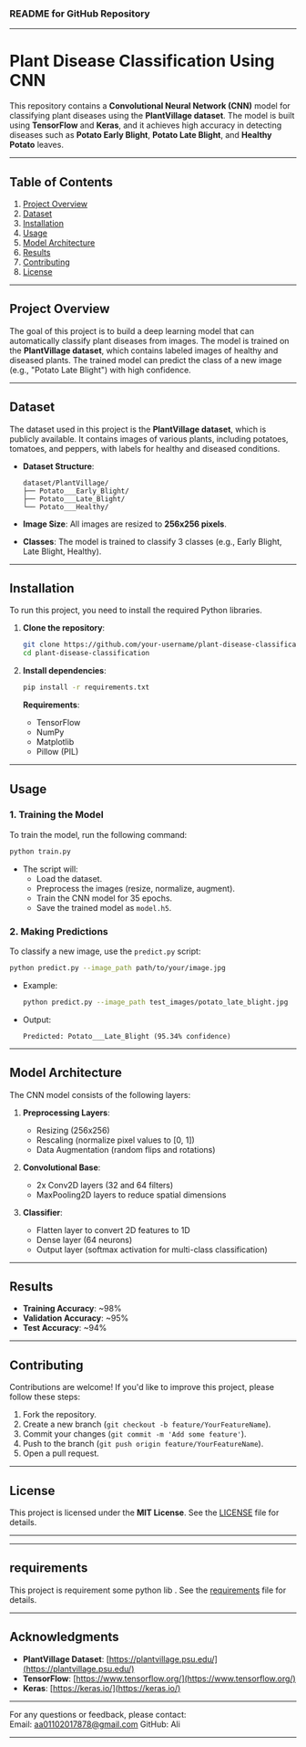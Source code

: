 ### **README for GitHub Repository**  

---

# **Plant Disease Classification Using CNN**  

This repository contains a **Convolutional Neural Network (CNN)** model for classifying plant diseases using the **PlantVillage dataset**. The model is built using **TensorFlow** and **Keras**, and it achieves high accuracy in detecting diseases such as **Potato Early Blight**, **Potato Late Blight**, and **Healthy Potato** leaves.  

---

## **Table of Contents**  
1. [Project Overview](#project-overview)  
2. [Dataset](#dataset)  
3. [Installation](#installation)  
4. [Usage](#usage)  
5. [Model Architecture](#model-architecture)  
6. [Results](#results)  
7. [Contributing](#contributing)  
8. [License](#license)  

---

## **Project Overview**  
The goal of this project is to build a deep learning model that can automatically classify plant diseases from images. The model is trained on the **PlantVillage dataset**, which contains labeled images of healthy and diseased plants. The trained model can predict the class of a new image (e.g., "Potato Late Blight") with high confidence.  

---

## **Dataset**  
The dataset used in this project is the **PlantVillage dataset**, which is publicly available. It contains images of various plants, including potatoes, tomatoes, and peppers, with labels for healthy and diseased conditions.  

- **Dataset Structure**:  
  ```
  dataset/PlantVillage/
  ├── Potato___Early_Blight/
  ├── Potato___Late_Blight/
  └── Potato___Healthy/
  ```  

- **Image Size**: All images are resized to **256x256 pixels**.  
- **Classes**: The model is trained to classify 3 classes (e.g., Early Blight, Late Blight, Healthy).  

---

## **Installation**  
To run this project, you need to install the required Python libraries.  

1. **Clone the repository**:  
   ```bash
   git clone https://github.com/your-username/plant-disease-classification.git
   cd plant-disease-classification
   ```  

2. **Install dependencies**:  
   ```bash
   pip install -r requirements.txt
   ```  

   **Requirements**:  
   - TensorFlow  
   - NumPy  
   - Matplotlib  
   - Pillow (PIL)  

---

## **Usage**  

### **1. Training the Model**  
To train the model, run the following command:  
```bash
python train.py
```  

- The script will:  
  - Load the dataset.  
  - Preprocess the images (resize, normalize, augment).  
  - Train the CNN model for 35 epochs.  
  - Save the trained model as `model.h5`.  

### **2. Making Predictions**  
To classify a new image, use the `predict.py` script:  
```bash
python predict.py --image_path path/to/your/image.jpg
```  

- Example:  
  ```bash
  python predict.py --image_path test_images/potato_late_blight.jpg
  ```  

- Output:  
  ```
  Predicted: Potato___Late_Blight (95.34% confidence)
  ```  

---

## **Model Architecture**  
The CNN model consists of the following layers:  

1. **Preprocessing Layers**:  
   - Resizing (256x256)  
   - Rescaling (normalize pixel values to [0, 1])  
   - Data Augmentation (random flips and rotations)  

2. **Convolutional Base**:  
   - 2x Conv2D layers (32 and 64 filters)  
   - MaxPooling2D layers to reduce spatial dimensions  

3. **Classifier**:  
   - Flatten layer to convert 2D features to 1D  
   - Dense layer (64 neurons)  
   - Output layer (softmax activation for multi-class classification)  

---

## **Results**  
- **Training Accuracy**: ~98%  
- **Validation Accuracy**: ~95%  
- **Test Accuracy**: ~94%   

---

## **Contributing**  
Contributions are welcome! If you'd like to improve this project, please follow these steps:  

1. Fork the repository.  
2. Create a new branch (`git checkout -b feature/YourFeatureName`).  
3. Commit your changes (`git commit -m 'Add some feature'`).  
4. Push to the branch (`git push origin feature/YourFeatureName`).  
5. Open a pull request.  

---

## **License**  
This project is licensed under the **MIT License**. See the [LICENSE](LICENSE.txt) file for details.  

---
---

## **requirements**  
This project is requirement some python lib . See the [requirements](requirements.txt) file for details.  

---

## **Acknowledgments**  
- **PlantVillage Dataset**: [https://plantvillage.psu.edu/](https://plantvillage.psu.edu/)  
- **TensorFlow**: [https://www.tensorflow.org/](https://www.tensorflow.org/)  
- **Keras**: [https://keras.io/](https://keras.io/)  

---
For any questions or feedback, please contact:  
Email: aa01102017878@gmail.com
GitHub: Ali 

--- 

